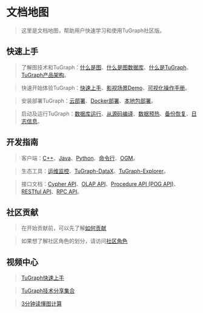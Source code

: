 # 文档地图

> 这里是文档地图，帮助用户快速学习和使用TuGraph社区版。

## 快速上手

> 了解图技术和TuGraph：[什么是图](./2.introduction/1.what-is-graph.md)、[什么是图数据库](./2.introduction/2.what-is-gdbms.md)、[什么是TuGraph](./2.introduction/3.what-is-tugraph.md)、[TuGraph产品架构](./2.introduction/5.architecture.md)。

> 快速开始体验TuGraph：[快速上手](./3.quick-start/1.preparation.md)、[影视场景Demo](./3.quick-start/2.demo/1.movie.md)、[可视化操作手册](./4.user-guide/1.tugraph-browser.md)。

> 安装部署TuGraph：[云部署](./5.developer-manual/1.installation/5.cloud-deployment.md)、[Docker部署](./5.developer-manual/1.installation/3.docker-deployment.md)、[本地包部署](./5.developer-manual/1.installation/4.local-package-deployment.md)。

> 启动及运行TuGraph：[数据库运行](./5.developer-manual/2.running/2.tugraph-running.md)、[从源码编译](./5.developer-manual/2.running/1.compile.md)、[数据预热](./5.developer-manual/3.server-tools/4.data-warmup.md)、[备份恢复](./5.developer-manual/3.server-tools/3.backup-and-restore.md)、[日志信息](./5.developer-manual/5.ecosystem-tools/4.log.md)。

## 开发指南

> 客户端：[C++](./5.developer-manual/4.client-tools/2.cpp-client.md)、[Java](./5.developer-manual/4.client-tools/3.java-client.md)、[Python](./5.developer-manual/4.client-tools/1.python-client.md)、[命令行](./5.developer-manual/4.client-tools/5.tugraph-cli.md)、[OGM](./5.developer-manual/4.client-tools/4.tugraph-ogm.md)。

> 生态工具：[运维监控](./5.developer-manual/5.ecosystem-tools/1.monitoring.md)、[TuGraph-DataX](./5.developer-manual/5.ecosystem-tools/2.tugraph-datax.md)、[TuGraph-Explorer](./5.developer-manual/5.ecosystem-tools/3.tugraph-explorer.md)。

> 接口文档：[Cypher API](./5.developer-manual/6.interface/1.cypher.md)、[OLAP API](./5.developer-manual/6.interface/2.olap/1.tutorial.md)、[Procedure API (POG API)](./5.developer-manual/6.interface/3.procedure/1.procedure.md)、[RESTful API](./5.developer-manual/6.interface/4.protocol/1.restful-api.md)、[RPC API](./5.developer-manual/6.interface/4.protocol/2.rpc-api.md)。

## 社区贡献

> 在开始贡献前，可以先了解[如何贡献](./6.community-manual/1.contributing.md)

> 如果想了解社区角色的划分，请访问[社区角色](./6.community-manual/2.community-roles.md)

## 视频中心

> [TuGraph快速上手](https://space.bilibili.com/1196053065/channel/seriesdetail?sid=2593741)

> [TuGraph技术分享集合](https://space.bilibili.com/1196053065/channel/seriesdetail?sid=3009777)

> [3分钟读懂图计算](https://www.bilibili.com/video/BV15U4y1r7AW/)
